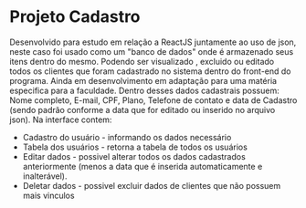 # Projeto Cadastro 
Desenvolvido para estudo em relação a ReactJS juntamente ao uso de json, neste caso foi usado como um "banco de dados" onde é armazenado seus itens dentro do mesmo. Podendo ser visualizado , excluido ou editado todos os clientes que foram cadastrado no sistema dentro do front-end do programa. Ainda em desenvolvimento em adaptação para uma matéria especifica para a faculdade.
Dentro desses dados cadastrais possuem: Nome completo, E-mail, CPF, Plano, Telefone de contato e data de Cadastro (sendo padrão conforme a data que for editado ou inserido no arquivo json).
Na interface contem:
- Cadastro do usuário - informando os dados necessário
- Tabela dos usuários - retorna a tabela de todos os usuários
- Editar dados - possivel alterar todos os dados cadastrados anteriormente (menos a data que é inserida automaticamente e inalterável).
- Deletar dados - possivel excluir dados de clientes que não possuem mais vinculos
